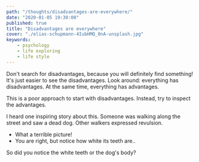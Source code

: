 ```yaml
---
path: "/thoughts/disadvantages-are-everywhere/"
date: "2020-01-05 19:30:00"
published: true
title: "Disadvantages are everywhere"
cover: "./elias-schupmann-4IubHMQ_0nA-unsplash.jpg"
keywords:
    - psychology
    - life exploring
    - life style
---
```


Don't search for disadvantages, because you will definitely find something! It's just easier to see the disadvantages. Look around: everything has disadvantages. At the same time, everything has advantages.

This is a poor approach to start with disadvantages. Instead, try to inspect the advantages.

I heard one inspiring story about this. Someone was walking along the street and saw a dead dog. Other walkers expressed revulsion.

- What a terrible picture!
- You are right, but notice how white its teeth are..

So did you notice the white teeth or the dog's body?
